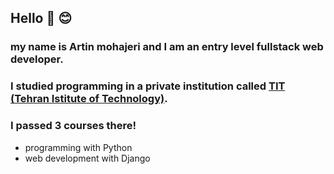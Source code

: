## Hello 🤚 😊
### my name is Artin mohajeri and I am an entry level fullstack web developer. 
### I studied programming in a private institution called [TIT (Tehran Istitute of Technology)](https://www.linkedin.com/company/mft-tit/people/).
### I passed 3 courses there!
* programming with Python
* web development with Django

